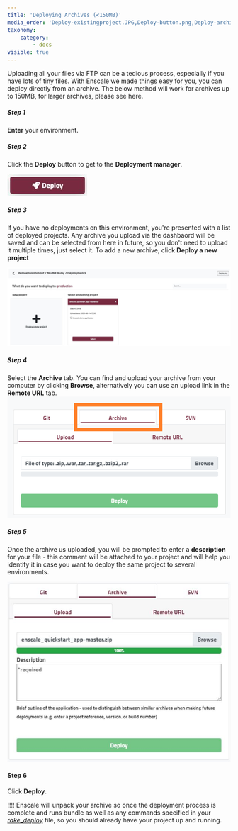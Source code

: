 ```yaml
---
title: 'Deploying Archives (<150MB)'
media_order: 'Deploy-existingproject.JPG,Deploy-button.png,Deploy-archivetab.png,Deploy-archive-description.JPG'
taxonomy:
    category:
        - docs
visible: true
---
```


Uploading all your files via FTP can be a tedious process, especially if you have lots of tiny files. With Enscale we made things easy for you, you can deploy directly from an archive. The below method will work for archives up to 150MB, for larger archives, please see here.

##### Step 1
**Enter** your environment. 

##### Step 2
Click the **Deploy** button to get to the **Deployment manager**.

![](Deploy-button.png)

##### Step 3
If you have no deployments on this environment, you're presented with a list of deployed projects. Any archive you upload via the dashbaord will be saved and can be selected from here in future, so you don't need to upload it multiple times, just select it. To add a new archive, click **Deploy a new project**

![](Deploy-existingproject.JPG)

##### Step 4
Select the **Archive** tab. You can find and upload your archive from your computer by clicking **Browse**, alternatively you can use an upload link in the **Remote URL** tab.
![](Deploy-archivetab.png)

##### Step 5
Once the archive us uploaded, you will be prompted to enter a **description** for your file - this comment will be attached to your project and will help you identify it in case you want to deploy the same project to several environments.

![](Deploy-archive-description.JPG)

#### Step 6

Click **Deploy**.

!!!! Enscale will unpack your archive so once the deployment process is complete and runs bundle as well as any commands specified in your [_rake_\__deploy_](https://www.enscale.com/docs/10/app/rake) file, so you should already have your project up and running.





